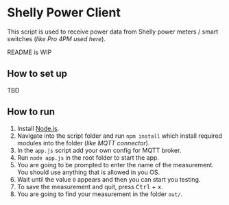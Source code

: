 # Shelly Power Client

This script is used to receive power data from Shelly power meters / smart switches (_like Pro 4PM used here_).

README is WIP

## How to set up

TBD

## How to run

1. Install [Node.js](https://nodejs.org/en).
2. Navigate into the script folder and run `npm install` which install required modules into the folder (_like MQTT connector_).
3. In the `app.js` script add your own config for MQTT broker.
4. Run `node app.js` in the root folder to start the app.
5. You are going to be prompted to enter the name of the measurement. You should use anything that is allowed in you OS.
6. Wait until the value `0` appears and then you can start you testing. 
7. To save the measurement and quit, press <kbd>Ctrl</kbd> + <kbd>x</kbd>.
8. You are going to find your measurement in the folder `out/`.